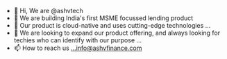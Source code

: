 - 👋 Hi, We are @ashvtech
- 👀 We are building India's first MSME focussed lending product
- 🌱 Our product is cloud-native and uses cutting-edge technologies ...
- 💞️ We are looking to expand our product offering, and always looking for techies who can identify with our purpose ...
- 📫 How to reach us ...info@ashvfinance.com

<!---
ashvtech/ashvtech is a ✨ special ✨ repository because its `README.md` (this file) appears on your GitHub profile.
You can click the Preview link to take a look at your changes.
--->
